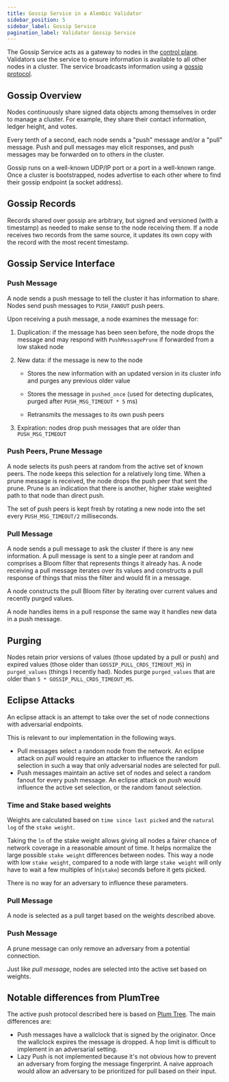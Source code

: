 ```yaml
---
title: Gossip Service in a Alembic Validator
sidebar_position: 5
sidebar_label: Gossip Service
pagination_label: Validator Gossip Service
---
```


The Gossip Service acts as a gateway to nodes in the
[control plane](https://genesisaddress.ai/docs/terminology#control-plane). Validators
use the service to ensure information is available to all other nodes in a
cluster. The service broadcasts information using a
[gossip protocol](https://en.wikipedia.org/wiki/Gossip_protocol).

## Gossip Overview

Nodes continuously share signed data objects among themselves in order to manage
a cluster. For example, they share their contact information, ledger height, and
votes.

Every tenth of a second, each node sends a "push" message and/or a "pull"
message. Push and pull messages may elicit responses, and push messages may be
forwarded on to others in the cluster.

Gossip runs on a well-known UDP/IP port or a port in a well-known range. Once a
cluster is bootstrapped, nodes advertise to each other where to find their
gossip endpoint (a socket address).

## Gossip Records

Records shared over gossip are arbitrary, but signed and versioned (with a
timestamp) as needed to make sense to the node receiving them. If a node
receives two records from the same source, it updates its own copy with the
record with the most recent timestamp.

## Gossip Service Interface

### Push Message

A node sends a push message to tell the cluster it has information to share.
Nodes send push messages to `PUSH_FANOUT` push peers.

Upon receiving a push message, a node examines the message for:

1. Duplication: if the message has been seen before, the node drops the message
   and may respond with `PushMessagePrune` if forwarded from a low staked node

2. New data: if the message is new to the node

   - Stores the new information with an updated version in its cluster info and
     purges any previous older value

   - Stores the message in `pushed_once` (used for detecting duplicates, purged
     after `PUSH_MSG_TIMEOUT * 5` ms)

   - Retransmits the messages to its own push peers

3. Expiration: nodes drop push messages that are older than `PUSH_MSG_TIMEOUT`

### Push Peers, Prune Message

A node selects its push peers at random from the active set of known peers. The
node keeps this selection for a relatively long time. When a prune message is
received, the node drops the push peer that sent the prune. Prune is an
indication that there is another, higher stake weighted path to that node than
direct push.

The set of push peers is kept fresh by rotating a new node into the set every
`PUSH_MSG_TIMEOUT/2` milliseconds.

### Pull Message

A node sends a pull message to ask the cluster if there is any new information.
A pull message is sent to a single peer at random and comprises a Bloom filter
that represents things it already has. A node receiving a pull message iterates
over its values and constructs a pull response of things that miss the filter
and would fit in a message.

A node constructs the pull Bloom filter by iterating over current values and
recently purged values.

A node handles items in a pull response the same way it handles new data in a
push message.

## Purging

Nodes retain prior versions of values (those updated by a pull or push) and
expired values (those older than `GOSSIP_PULL_CRDS_TIMEOUT_MS`) in
`purged_values` (things I recently had). Nodes purge `purged_values` that are
older than `5 * GOSSIP_PULL_CRDS_TIMEOUT_MS`.

## Eclipse Attacks

An eclipse attack is an attempt to take over the set of node connections with
adversarial endpoints.

This is relevant to our implementation in the following ways.

- Pull messages select a random node from the network. An eclipse attack on
  _pull_ would require an attacker to influence the random selection in such a
  way that only adversarial nodes are selected for pull.
- Push messages maintain an active set of nodes and select a random fanout for
  every push message. An eclipse attack on _push_ would influence the active set
  selection, or the random fanout selection.

### Time and Stake based weights

Weights are calculated based on `time since last picked` and the `natural log`
of the `stake weight`.

Taking the `ln` of the stake weight allows giving all nodes a fairer chance of
network coverage in a reasonable amount of time. It helps normalize the large
possible `stake weight` differences between nodes. This way a node with low
`stake weight`, compared to a node with large `stake weight` will only have to
wait a few multiples of ln(`stake`) seconds before it gets picked.

There is no way for an adversary to influence these parameters.

### Pull Message

A node is selected as a pull target based on the weights described above.

### Push Message

A prune message can only remove an adversary from a potential connection.

Just like _pull message_, nodes are selected into the active set based on
weights.

## Notable differences from PlumTree

The active push protocol described here is based on
[Plum Tree](https://haslab.uminho.pt/sites/default/files/jop/files/lpr07a.pdf).
The main differences are:

- Push messages have a wallclock that is signed by the originator. Once the
  wallclock expires the message is dropped. A hop limit is difficult to
  implement in an adversarial setting.
- Lazy Push is not implemented because it's not obvious how to prevent an
  adversary from forging the message fingerprint. A naive approach would allow
  an adversary to be prioritized for pull based on their input.
